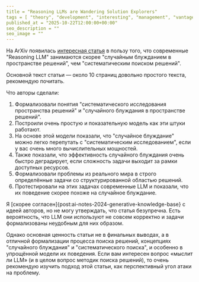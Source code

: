 ```yaml
---
title = "Reasoning LLMs are Wandering Solution Explorers"
tags = [ "theory", "development", "interesting", "management", "vantage-on-management", "science"]
published_at = "2025-10-22T12:00:00+00:00"
seo_description = ""
seo_image = ""
---
```


На ArXiv появилась [интересная статья](https://arxiv.org/abs/2505.20296) в пользу того, что современные "Reasoning LLM" занимаются скорее "случайным блужданием в пространстве решений", чем "систематическим поиском решений".

Основной текст статьи — около 10 страниц довольно простого текста, рекомендую почитать.

Что авторы сделали:

1. Формализовали понятия "систематического исследования пространства решений" и "случайного блуждания в пространстве решений".
2. Построили очень простую и показательную модель как эти штуки работают.
3. На основе этой модели показали, что "случайное блуждание" можно легко перепутать с "систематическим исследованием", если у вас очень много вычислительных мощностей.
4. Также показали, что эффективность случайного блуждания очень быстро деградирует, если сложность задачи выходит за рамки доступных ресурсов.
5. Формализовали проблемы из реального мира в строго определённые задачи со структурированной областью решений.
6. Протестировали на этих задачах современные LLM и показали, что их поведение скорее похоже на случайное блуждание.

Я [скорее согласен]{post:ai-notes-2024-generative-knowledge-base} с идеей авторов, но не могу утверждать, что статья безупречна. Есть вероятность, что LLM они используют не совсем корректно и задачи формализованы неудобным для них образом.

Однако основная ценность статьи не в финальных выводах, а в отличной формализации процесса поиска решений, концепциях "случайного блуждания" и "систематического поиска", и особенно в упрощённой модели их поведения. Если вам интересен вопрос «мыслит ли LLM» (и в целом вопрос методик поиска решений), то очень рекомендую изучить подход этой статьи, как перспективный угол атаки на проблему.
